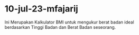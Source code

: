 ﻿# 10-jul-23-mfajarij
Ini Merupakan Kalkulator BMI untuk mengukur berat badan ideal berdasarkan Tinggi Badan dan Berat Badan seseorang. 
